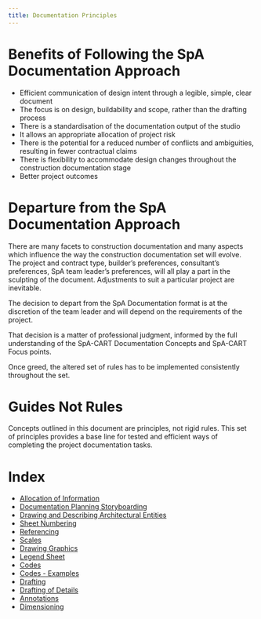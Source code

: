 ```yaml
---
title: Documentation Principles
---
```

# Benefits of Following the SpA Documentation Approach

- Efficient communication of design intent through a legible, simple, clear document
- The focus is on design, buildability and scope, rather than the drafting process
- There is a standardisation of the documentation output of the studio
- It allows an appropriate allocation of project risk
- There is the potential for a reduced number of conflicts and ambiguities, resulting in fewer contractual claims
- There is flexibility to accommodate design changes throughout the construction documentation stage
- Better project outcomes

# Departure from the SpA Documentation Approach

There are many facets to construction documentation and many aspects which influence the way the construction documentation set will evolve. The project and contract type, builder’s preferences, consultant’s preferences, SpA team leader’s preferences, will all play a part in the sculpting of the document. Adjustments to suit a particular project are inevitable.

The decision to depart from the SpA Documentation format is at the discretion of the team leader and will depend on the requirements of the project.

That decision is a matter of professional judgment, informed by the full understanding of the SpA-CART Documentation Concepts and SpA-CART Focus points.

Once  greed, the altered set of rules has to be implemented consistently throughout the set.

# Guides Not Rules

Concepts outlined in this document are principles, not rigid rules. This set of principles provides a base line for tested and efficient ways of completing the project documentation tasks.

# Index

- [Allocation of Information](notes/1_Documentation%20Codex/1a_Principles/Allocation%20of%20Information.md)
- [Documentation Planning Storyboarding](notes/1_Documentation%20Codex/1a_Principles/Documentation%20Planning%20Storyboarding.md)
- [Drawing and Describing Architectural Entities](notes/1_Documentation%20Codex/1a_Principles/Drawing%20and%20Describing%20Architectural%20Entities.md)
- [Sheet Numbering](notes/1_Documentation%20Codex/1a_Principles/Sheet%20Numbering.md)
- [Referencing](notes/1_Documentation%20Codex/1a_Principles/Referencing.md)
- [Scales](notes/1_Documentation%20Codex/1a_Principles/Scales.md)
- [Drawing Graphics](notes/1_Documentation%20Codex/1a_Principles/Drawing%20Graphics.md)
- [Legend Sheet](notes/1_Documentation%20Codex/1a_Principles/Legend%20Sheet.md)
- [Codes](notes/1_Documentation%20Codex/1a_Principles/Codes.md)
- [Codes - Examples](notes/1_Documentation%20Codex/1a_Principles/Codes%20-%20Examples.md)
- [Drafting](notes/1_Documentation%20Codex/1a_Principles/Drafting.md)
- [Drafting of Details](notes/1_Documentation%20Codex/1a_Principles/Drafting%20of%20Details.md)
- [Annotations](notes/1_Documentation%20Codex/1a_Principles/Annotations.md)
- [Dimensioning](notes/1_Documentation%20Codex/1a_Principles/Dimensioning.md)


